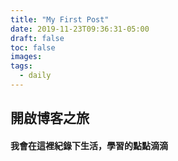 ```yaml
---
title: "My First Post"
date: 2019-11-23T09:36:31-05:00
draft: false
toc: false
images:
tags:
  - daily
---
```


## 開啟博客之旅
#### 我會在這裡紀錄下生活，學習的點點滴滴



